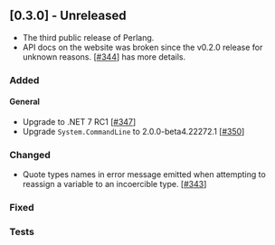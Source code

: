 ## [0.3.0] - Unreleased
- The third public release of Perlang.
- API docs on the website was broken since the v0.2.0 release for unknown reasons. [[#344][344]] has more details.

### Added
#### General
- Upgrade to .NET 7 RC1 [[#347][347]]
- Upgrade `System.CommandLine` to 2.0.0-beta4.22272.1 [[#350][350]]

### Changed
* Quote types names in error message emitted when attempting to reassign a variable to an incoercible type. [[#343][343]]

### Fixed

### Tests

[343]: https://github.com/perlang-org/perlang/pull/343
[344]: https://github.com/perlang-org/perlang/pull/344
[347]: https://github.com/perlang-org/perlang/pull/347
[350]: https://github.com/perlang-org/perlang/pull/350
